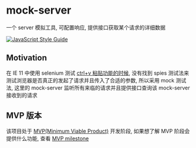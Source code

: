 # mock-server

一个 server 模拟工具, 可配置响应, 提供接口获取某个请求的详细数据

[![JavaScript Style Guide](https://img.shields.io/badge/code_style-standard-brightgreen.svg)](https://standardjs.com)


## Motivation

在 IE 11 中使用 selenium 测试 [ctrl+v 粘贴功能的时候](https://github.com/Jiang-Xuan/tuchuang.space/issues/36), 没有找到 spies 测试法来测试浏览器是否真正的发起了请求并且传入了合适的参数, 所以采用 mock 测试法, 这里的 mock-server 监听所有来临的请求并且提供接口查询该 mock-server 接收到的请求

## MVP 版本

该项目处于 [MVP(Minimum Viable Product)](https://en.wikipedia.org/wiki/Minimum_viable_product) 开发阶段, 如果想了解 MVP 阶段会提供什么功能, 查看 [MVP milestone](https://github.com/Jiang-Xuan/mock-server/milestone/1)

